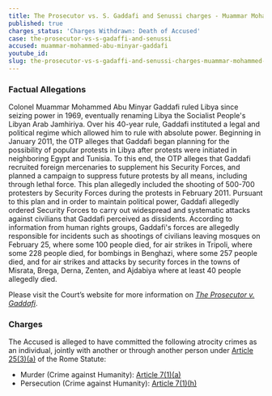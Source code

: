 ```yaml
---
title: The Prosecutor vs. S. Gaddafi and Senussi charges - Muammar Mohammed Abu Minyar Gaddafi
published: true
charges_status: 'Charges Withdrawn: Death of Accused'
case: the-prosecutor-vs-s-gadaffi-and-senussi
accused: muammar-mohammed-abu-minyar-gaddafi
youtube_id:
slug: the-prosecutor-vs-s-gadaffi-and-senussi-charges-muammar-mohammed-abu-minyar-gaddafi
---
```



### Factual Allegations

Colonel Muammar Mohammed Abu Minyar Gaddafi ruled Libya since seizing power in 1969, eventually renaming Libya the Socialist People's Libyan Arab Jamhiriya. Over his 40-year rule, Gaddafi instituted a legal and political regime which allowed him to rule with absolute power. Beginning in January 2011, the OTP alleges that Gaddafi began planning for the possibility of popular protests in Libya after protests were initiated in neighboring Egypt and Tunisia. To this end, the OTP alleges that Gaddafi recruited foreign mercenaries to supplement his Security Forces, and planned a campaign to suppress future protests by all means, including through lethal force. This plan allegedly included the shooting of 500-700 protesters by Security Forces during the protests in February 2011. Pursuant to this plan and in order to maintain political power, Gaddafi allegedly ordered Security Forces to carry out widespread and systematic attacks against civilians that Gaddafi perceived as dissidents. According to information from human rights groups, Gaddafi's forces are allegedly responsible for incidents such as shootings of civilians leaving mosques on February 25, where some 100 people died, for air strikes in Tripoli, where some 228 people died, for bombings in Benghazi, where some 257 people died, and for air strikes and attacks by security forces in the towns of Misrata, Brega, Derna, Zenten, and Ajdabiya where at least 40 people allegedly died.

Please visit the Court’s website for more information on *[The Prosecutor v. Gaddafi](https://www.icc-cpi.int/libya/gaddafi)*.

### Charges

The Accused is alleged to have committed the following atrocity crimes as an individual, jointly with another or through another person under&nbsp;[Article 25(3)(a)](http://www.casematrixnetwork.org/case-m/klamberg-commentary/rome-statute/#c1198) of the Rome Statute:

* Murder (Crime against Humanity):&nbsp;[Article 7(1)(a)](http://www.casematrixnetwork.org/cmn-knowledge-hub/klamberg-commentary/elements-of-crime/#c2286)
* Persecution (Crime against Humanity):&nbsp;[Article 7(1)(h)](http://www.casematrixnetwork.org/cmn-knowledge-hub/klamberg-commentary/elements-of-crime/#c2298)